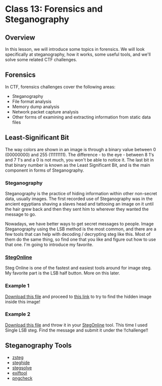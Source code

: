 # Class 13: Forensics and Steganography

## Overview
In this lesson, we will introduce some topics in forensics. We will look specifically at steganography, how it works, some useful tools, and we'll solve some related CTF challenges.

## Forensics
In CTF, forensics challenges cover the following areas:
* Steganography
* File format analysis
* Memory dump analysis
* Network packet capture analysis
* Other forms of examining and extracting information from static data files

## Least-Significant Bit
The way colors are shown in an image is through a binary value between 0 (00000000) and 255 (11111111). The difference - to the eye - between 8 1's and 7 1's and a 0 is not much, you won't be able to notice it. The last bit in that binary number is known as the Least Significant Bit, and is the main component in forms of Steganography.

### Steganography
Steganography is the practice of hiding information within other non-secret data, usually images. The first recorded use of Steganography was in the ancient egyptians shaving a slaves head and tattooing an image on it until the hair grew back and then they sent him to wherever they wanted the message to go.

Nowadays, we have better ways to get secret messages to people. Image Steganography using the LSB method is the most common, and there are a few tools that can help with decoding / decrypting steg like this. Most of them do the same thing, so find one that you like and figure out how to use that one. I'm going to introduce my favorite.

### [StegOnline](https://georgeom.net/StegOnline/upload)
Steg Online is one of the fastest and easiest tools around for image steg. My favorite part is the LSB half button. More on this later.

### Example 1
[Download this file](https://github.com/zelinsky/CTF-Course/blob/master/Forensics/Steganography/stego.png) and proceed to [this link](https://georgeom.net/StegOnline/upload) to try to find the hidden image inside this image!

### Example 2 
[Download this file]() and throw it in your [StegOnline](https://georgeom.net/StegOnline/upload) tool. This time I used Single LSB steg. Find the message and submit it under the !!challenge!! 

## Steganography Tools
* [zsteg](https://github.com/zed-0xff/zsteg)
* [steghide](http://steghide.sourceforge.net/)
* [stegsolve](https://github.com/zardus/ctf-tools/blob/master/stegsolve/install)
* [exiftool](https://sno.phy.queensu.ca/~phil/exiftool/exiftool_pod.html)
* [pngcheck](http://www.libpng.org/pub/png/apps/pngcheck.html)
